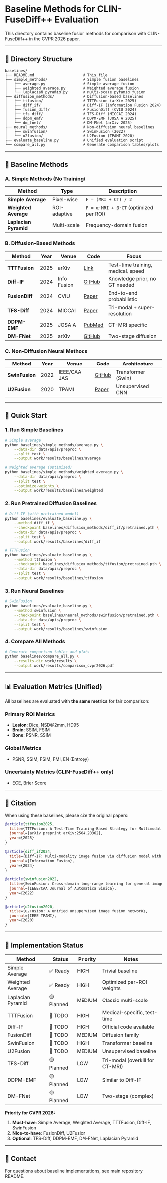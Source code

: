 # Baseline Methods for CLIN-FuseDiff++ Evaluation

This directory contains baseline fusion methods for comparison with CLIN-FuseDiff++ in the CVPR 2026 paper.

---

## 📂 Directory Structure

```
baselines/
├── README.md                      # This file
├── simple_methods/                # Simple fusion baselines
│   ├── average.py                 # Simple average fusion
│   ├── weighted_average.py        # Weighted average fusion
│   └── laplacian_pyramid.py       # Multi-scale pyramid fusion
├── diffusion_methods/             # Diffusion-based baselines
│   ├── ttfusion/                  # TTTFusion (arXiv 2025)
│   ├── diff_if/                   # Diff-IF (Information Fusion 2024)
│   ├── fusion_diff/               # FusionDiff (CVIU 2024)
│   ├── tfs_diff/                  # TFS-Diff (MICCAI 2024)
│   ├── ddpm_emf/                  # DDPM-EMF (JOSA A 2025)
│   └── dm_fnet/                   # DM-FNet (arXiv 2025)
├── neural_methods/                # Non-diffusion neural baselines
│   ├── swinfusion/                # SwinFusion (2022)
│   └── u2fusion/                  # U2Fusion (TPAMI 2020)
├── evaluate_baseline.py           # Unified evaluation script
└── compare_all.py                 # Generate comparison tables/plots
```

---

## 🎯 Baseline Methods

### A. Simple Methods (No Training)

| Method | Type | Description |
|--------|------|-------------|
| **Simple Average** | Pixel-wise | `F = (MRI + CT) / 2` |
| **Weighted Average** | ROI-adaptive | `F = α·MRI + β·CT` (optimized per ROI) |
| **Laplacian Pyramid** | Multi-scale | Frequency-domain fusion |

### B. Diffusion-Based Methods

| Method | Year | Venue | Code | Focus |
|--------|------|-------|------|-------|
| **TTTFusion** | 2025 | arXiv | [Link](https://arxiv.org/abs/2504.20362) | Test-time training, medical, speed |
| **Diff-IF** | 2024 | Info Fusion | [GitHub](https://github.com/XunpengYi/Diff-IF) | Knowledge prior, no GT needed |
| **FusionDiff** | 2024 | CVIU | [Paper](https://www.sciencedirect.com/science/article/abs/pii/S1077314224000924) | End-to-end probabilistic |
| **TFS-Diff** | 2024 | MICCAI | [Paper](https://papers.miccai.org/miccai-2024/703-Paper3901.html) | Tri-modal + super-resolution |
| **DDPM-EMF** | 2025 | JOSA A | [PubMed](https://pubmed.ncbi.nlm.nih.gov/40793553/) | CT-MRI specific |
| **DM-FNet** | 2025 | arXiv | [GitHub](https://arxiv.org/abs/2506.15218) | Two-stage diffusion |

### C. Non-Diffusion Neural Methods

| Method | Year | Venue | Code | Architecture |
|--------|------|-------|------|--------------|
| **SwinFusion** | 2022 | IEEE/CAA JAS | [GitHub](https://github.com/Linfeng-Tang/SwinFusion) | Transformer (Swin) |
| **U2Fusion** | 2020 | TPAMI | [Paper](https://dl.acm.org/doi/abs/10.1109/TPAMI.2020.3012548) | Unsupervised CNN |

---

## 🚀 Quick Start

### 1. Run Simple Baselines

```bash
# Simple average
python baselines/simple_methods/average.py \
    --data-dir data/apis/preproc \
    --split test \
    --output work/results/baselines/average

# Weighted average (optimized)
python baselines/simple_methods/weighted_average.py \
    --data-dir data/apis/preproc \
    --split test \
    --optimize-weights \
    --output work/results/baselines/weighted
```

### 2. Run Pretrained Diffusion Baselines

```bash
# Diff-IF (with pretrained model)
python baselines/evaluate_baseline.py \
    --method diff_if \
    --checkpoint baselines/diffusion_methods/diff_if/pretrained.pth \
    --data-dir data/apis/preproc \
    --split test \
    --output work/results/baselines/diff_if

# TTTFusion
python baselines/evaluate_baseline.py \
    --method ttfusion \
    --checkpoint baselines/diffusion_methods/ttfusion/pretrained.pth \
    --data-dir data/apis/preproc \
    --split test \
    --output work/results/baselines/ttfusion
```

### 3. Run Neural Baselines

```bash
# SwinFusion
python baselines/evaluate_baseline.py \
    --method swinfusion \
    --checkpoint baselines/neural_methods/swinfusion/pretrained.pth \
    --data-dir data/apis/preproc \
    --split test \
    --output work/results/baselines/swinfusion
```

### 4. Compare All Methods

```bash
# Generate comparison tables and plots
python baselines/compare_all.py \
    --results-dir work/results \
    --output work/results/comparison_cvpr2026.pdf
```

---

## 📊 Evaluation Metrics (Unified)

All baselines are evaluated with **the same metrics** for fair comparison:

### Primary ROI Metrics
- **Lesion**: Dice, NSD@2mm, HD95
- **Brain**: SSIM, FSIM
- **Bone**: PSNR, SSIM

### Global Metrics
- PSNR, SSIM, FSIM, FMI, EN (Entropy)

### Uncertainty Metrics (CLIN-FuseDiff++ only)
- ECE, Brier Score

---

## 📝 Citation

When using these baselines, please cite the original papers:

```bibtex
@article{ttfusion2025,
  title={TTTFusion: A Test-Time Training-Based Strategy for Multimodal Medical Image Fusion},
  journal={arXiv preprint arXiv:2504.20362},
  year={2025}
}

@article{diff_if2024,
  title={Diff-IF: Multi-modality image fusion via diffusion model with fusion knowledge prior},
  journal={Information Fusion},
  year={2024}
}

@article{swinfusion2022,
  title={SwinFusion: Cross-domain long-range learning for general image fusion via swin transformer},
  journal={IEEE/CAA Journal of Automatica Sinica},
  year={2022}
}

@article{u2fusion2020,
  title={U2Fusion: A unified unsupervised image fusion network},
  journal={IEEE TPAMI},
  year={2020}
}
```

---

## 🔧 Implementation Status

| Method | Status | Priority | Notes |
|--------|--------|----------|-------|
| Simple Average | ✅ Ready | HIGH | Trivial baseline |
| Weighted Average | ✅ Ready | HIGH | Optimized per-ROI weights |
| Laplacian Pyramid | 🟡 Planned | MEDIUM | Classic multi-scale |
| TTTFusion | 🔴 TODO | HIGH | Medical-specific, test-time |
| Diff-IF | 🔴 TODO | HIGH | Official code available |
| FusionDiff | 🔴 TODO | MEDIUM | Diffusion family |
| SwinFusion | 🔴 TODO | HIGH | Transformer baseline |
| U2Fusion | 🔴 TODO | MEDIUM | Unsupervised baseline |
| TFS-Diff | 🟡 Planned | LOW | Tri-modal (overkill for CT-MRI) |
| DDPM-EMF | 🟡 Planned | LOW | Similar to Diff-IF |
| DM-FNet | 🟡 Planned | LOW | Two-stage (complex) |

**Priority for CVPR 2026:**
1. **Must-have**: Simple Average, Weighted Average, TTTFusion, Diff-IF, SwinFusion
2. **Nice-to-have**: FusionDiff, U2Fusion
3. **Optional**: TFS-Diff, DDPM-EMF, DM-FNet, Laplacian Pyramid

---

## 📧 Contact

For questions about baseline implementations, see main repository README.